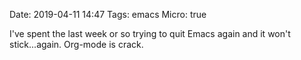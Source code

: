 Date: 2019-04-11 14:47
Tags: emacs
Micro: true

I've spent the last week or so trying to quit Emacs again and it won't stick...again. Org-mode is crack.

